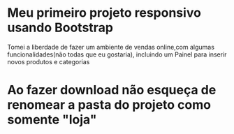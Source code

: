# Meu primeiro projeto responsivo usando Bootstrap

Tomei a liberdade de fazer um ambiente de vendas online,com algumas funcionalidades(não todas que eu gostaria), incluindo um Painel para inserir novos produtos e categorias

# Ao fazer download não esqueça de renomear a pasta do projeto como somente "loja"
